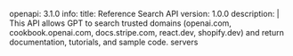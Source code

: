 openapi: 3.1.0
info:
  title: Reference Search API
  version: 1.0.0
  description: |
    This API allows GPT to search trusted domains 
    (openai.com, cookbook.openai.com, docs.stripe.com, react.dev, shopify.dev)
    and return documentation, tutorials, and sample code.
servers
